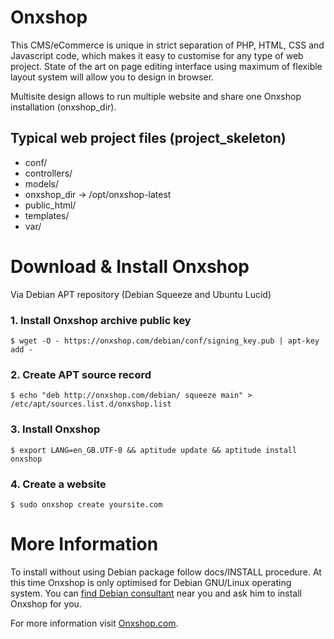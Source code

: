 Onxshop
=======
This CMS/eCommerce is unique in strict separation of PHP, HTML, CSS and Javascript code, which makes it easy to customise for any type of web project. State of the art on page editing interface using maximum of flexible layout system will allow you to design in browser.

Multisite design allows to run multiple website and share one Onxshop installation (onxshop_dir).

Typical web project files (project_skeleton)
--------------------------------------------
* conf/
* controllers/
* models/
* onxshop_dir -> /opt/onxshop-latest
* public_html/
* templates/
* var/

Download & Install Onxshop
==========================

Via Debian APT repository (Debian Squeeze and Ubuntu Lucid)

### 1. Install Onxshop archive public key
`$ wget -O - https://onxshop.com/debian/conf/signing_key.pub | apt-key add -`

### 2. Create APT source record
`$ echo "deb http://onxshop.com/debian/ squeeze main" > /etc/apt/sources.list.d/onxshop.list`

### 3. Install Onxshop
`$ export LANG=en_GB.UTF-8 && aptitude update && aptitude install onxshop`

### 4. Create a website
`$ sudo onxshop create yoursite.com`

More Information
================

To install without using Debian package follow docs/INSTALL procedure. At this time Onxshop is only optimised for Debian GNU/Linux operating system. You can [find Debian consultant](http://www.debian.org/consultants) near you and ask him to install Onxshop for you.

For more information visit [Onxshop.com](http://onxshop.com/).
